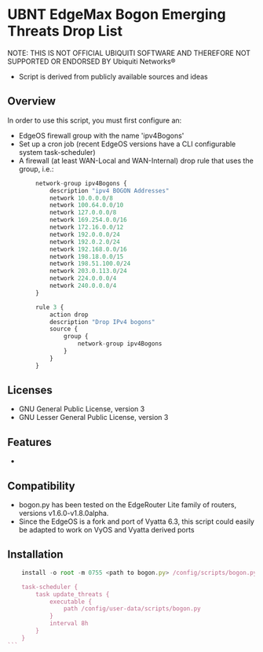 # UBNT EdgeMax Bogon Emerging Threats Drop List

NOTE: THIS IS NOT OFFICIAL UBIQUITI SOFTWARE AND THEREFORE NOT SUPPORTED OR ENDORSED BY Ubiquiti Networks®

* Script is derived from publicly available sources and ideas

## Overview
In order to use this script, you must first configure an:

* EdgeOS firewall group with the name 'ipv4Bogons'
* Set up a cron job (recent EdgeOS versions have a CLI configurable system task-scheduler)
* A firewall (at least WAN-Local and WAN-Internal) drop rule that uses the group, i.e.:

```javascript
        network-group ipv4Bogons {
            description "ipv4 BOGON Addresses"
            network 10.0.0.0/8
            network 100.64.0.0/10
            network 127.0.0.0/8
            network 169.254.0.0/16
            network 172.16.0.0/12
            network 192.0.0.0/24
            network 192.0.2.0/24
            network 192.168.0.0/16
            network 198.18.0.0/15
            network 198.51.100.0/24
            network 203.0.113.0/24
            network 224.0.0.0/4
            network 240.0.0.0/4
        }

        rule 3 {
            action drop
            description "Drop IPv4 bogons"
            source {
                group {
                    network-group ipv4Bogons
                }
            }
        }
```

## Licenses
* GNU General Public License, version 3
* GNU Lesser General Public License, version 3

## Features
*

## Compatibility
* bogon.py has been tested on the EdgeRouter Lite family of routers, versions v1.6.0-v1.8.0alpha.
* Since the EdgeOS is a fork and port of Vyatta 6.3, this script could easily be adapted to work on VyOS and Vyatta derived ports

## Installation

``````javascript
    install -o root -m 0755 <path to bogon.py> /config/scripts/bogon.py

    task-scheduler {
        task update_threats {
            executable {
                path /config/user-data/scripts/bogon.py
            }
            interval 8h
        }
    }
```
